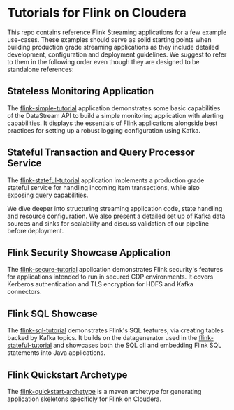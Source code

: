 # Tutorials for Flink on Cloudera

This repo contains reference Flink Streaming applications for a few example use-cases. These examples should serve as solid starting points when building production grade streaming applications as they include detailed development, configuration and deployment guidelines.
We suggest to refer to them in the following order even though they are designed to be standalone references:

## Stateless Monitoring Application

The [flink-simple-tutorial](flink-simple-tutorial) application demonstrates some basic capabilities of the DataStream API to build a simple monitoring application with alerting capabilities. It displays the essentials of Flink applications alongside best practices for setting up a robust logging configuration using Kafka.

## Stateful Transaction and Query Processor Service

The [flink-stateful-tutorial](flink-stateful-tutorial) application implements a production grade stateful service for handling incoming item transactions, while also exposing query capabilities.

We dive deeper into structuring streaming application code, state handling and resource configuration. We also present a detailed set up of Kafka data sources and sinks for scalability and discuss validation of our pipeline before deployment.

##  Flink Security Showcase Application
The [flink-secure-tutorial](flink-secure-tutorial) application demonstrates Flink security's features for applications intended to run in secured CDP environments. It covers Kerberos authentication and TLS encryption for HDFS and Kafka connectors.

##  Flink SQL Showcase
The [flink-sql-tutorial](flink-sql-tutorial) demonstrates Flink's SQL features, via creating tables backed by Kafka topics. It builds on the datagenerator used in the [flink-stateful-tutorial](flink-stateful-tutorial) and showcases both the SQL cli and embedding Flink SQL statements into Java applications.

## Flink Quickstart Archetype
The [flink-quickstart-archetype](flink-quickstart-archetype) is a maven archetype for generating application skeletons specificly for Flink on Cloudera.
